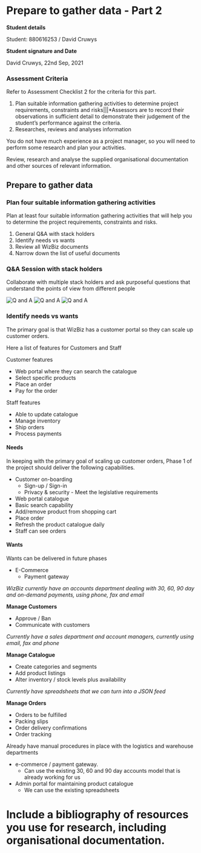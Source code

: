 # Prepare to gather data - Part 2

**Student details**

Student:  880616253 / David Cruwys

**Student signature and Date**

David Cruwys, 22nd Sep, 2021

### Assessment Criteria

Refer to Assessment Checklist 2 for the criteria for this part.

1. Plan suitable information gathering activities to determine project requirements, constraints and risks|||*Assessors are to record their observations in sufficient detail to demonstrate their judgement of the student’s performance against the criteria.
2. Researches, reviews and analyses information

You do not have much experience as a project manager, so you will need to perform some research and plan your activities.

Review, research and analyse the supplied organisational documentation and other sources of relevant information.

## Prepare to gather data

### Plan four suitable information gathering activities

Plan at least four suitable information gathering activities that will help you to determine the project requirements, constraints and risks.

1. General Q&A with stack holders
2. Identify needs vs wants
3. Review all WizBiz documents
4. Narrow down the list of useful documents

### Q&A Session with stack holders

Collaborate with multiple stack holders and ask purposeful questions that understand the points of view from different people

![Q and A](./images_from_classroom/wkx-1.png)
![Q and A](./images_from_classroom/wkx-2.png)
![Q and A](./images_from_classroom/wkx-3.png)

### Identify needs vs wants

The primary goal is that WizBiz has a customer portal so they can scale up customer orders.

Here a list of features for Customers and Staff

Customer features

- Web portal where they can search the catalogue
- Select specific products
- Place an order
- Pay for the order

Staff features

- Able to update catalogue
- Manage inventory
- Ship orders
- Process payments

#### Needs

In keeping with the primary goal of scaling up customer orders, Phase 1 of the project should deliver the following capabilities.

- Customer on-boarding
  - Sign-up / Sign-in
  - Privacy & security - Meet the legislative requirements
- Web portal catalogue
- Basic search capability
- Add/remove product from shopping cart
- Place order
- Refresh the product catalogue daily
- Staff can see orders

#### Wants

Wants can be delivered in future phases

- E-Commerce
  - Payment gateway

*WizBiz currently have an accounts department dealing with 30, 60, 90 day and on-demand payments, using phone, fax and email*

**Manage Customers**

  - Approve / Ban
  - Communicate with customers

*Currently have a sales department and account managers, currently using email, fax and phone*

**Manage Catalogue**

- Create categories and segments
- Add product listings
- Alter inventory / stock levels plus availability

*Currently have spreadsheets that we can turn into a JSON feed*

**Manage Orders**

- Orders to be fulfilled
- Packing slips
- Order delivery confirmations
- Order tracking

Already have manual procedures in place with the logistics and warehouse departments

- e-commerce / payment gateway.
  - Can use the existing 30, 60 and 90 day accounts model that is already working for us
- Admin portal for maintaining product catalogue
  - We can use the existing spreadsheets


# Include a bibliography of resources you use for research, including organisational documentation.

